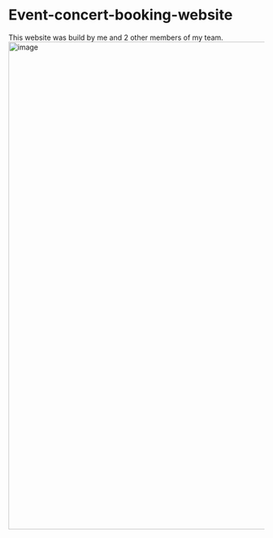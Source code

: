 # Event-concert-booking-website
This website was build by me and 2 other members of my team.
<img width="960" alt="image" src="https://github.com/JAYDEN-GODINHO-7521/Event-concert-booking-website/assets/145341820/28c8d89d-011a-4113-a744-53fd60eecacc">
